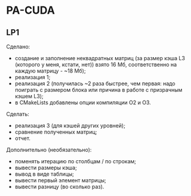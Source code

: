 # PA-CUDA

## LP1
Сделано:
- создание и заполнение неквадратных матриц (за размер кэша L3 (которого у меня, кстати, нет)) взято 16 Мб, соответственно на каждую матрицу - ~18 Мб);
- реализация 1;
- реализация 2 (получилась ~2 раза быстрее, чем первая: надо поиграть с размером блока или причина в работе с призрачным кэшем L3);
- в CMakeLists добавлены опции компиляции О2 и О3.

Сделать:
- реализация 3 (для кэшей других уровней);
- сравнение полученных матриц;
- отчет.

Дополнительно (необязательно):
- поменять итерацию по столбцам / по строкам;
- вывести размеры кэша;
- вывод в виде таблицы;
- вывести первый элемент матрицы;
- вывести разницу (во сколько раз).
